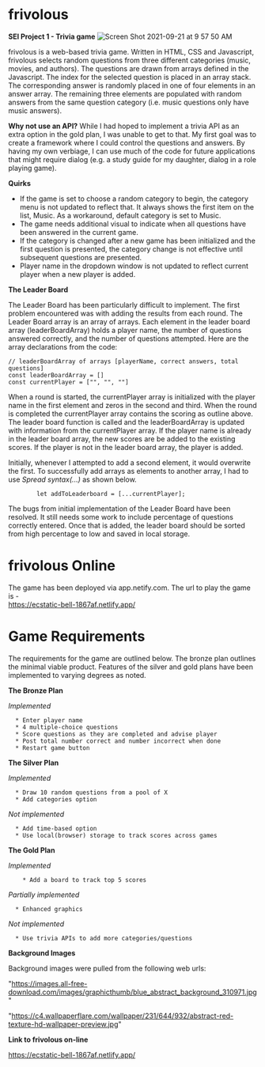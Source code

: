 # frivolous
__SEI Project 1 - Trivia game__
![Screen Shot 2021-09-21 at 9 57 50 AM](https://user-images.githubusercontent.com/8105789/134195932-ca2c7cc2-3180-4fce-b4f0-37bc389d25a1.png)

frivolous is a web-based trivia game.  Written in HTML, CSS and Javascript, frivolous selects random questions from three different categories (music, movies, and authors).  The questions are drawn from arrays defined in the Javascript.  The index for the selected question is placed in an array stack. The corresponding answer is randomly placed in one of four elements in an answer array.  The remaining three elements are populated with random answers from the same question category (i.e. music questions only have music answers).

__Why not use an API?__ While I had hoped to implement a trivia API as an extra option in the gold plan, I was unable to get to that.  My first goal was to create a framework where I could control the questions and answers.  By having my own verbiage, I can use much of the code for future applications that might require dialog (e.g. a study guide for my daughter, dialog in a role playing game).

__Quirks__
* If the game is set to choose a random category to begin, the category menu is not updated to reflect that.  It always shows the first item on the list, Music. As a workaround, default category is set to Music.
* The game needs additional visual to indicate when all questions have been answered in the current game.
* If the category is changed after a new game has been initialized and the first question is presented, the category change is not effective until subsequent questions are presented.
* Player name in the dropdown window is not updated to reflect current player when a new player is added.


__The Leader Board__

The Leader Board has been particularly difficult to implement.  The first problem encountered was with adding the results from each round.  The Leader Board array is an array of arrays.  Each element in the leader board array (leaderBoardArray) holds a player name, the number of questions answered correctly, and the number of questions attempted.  Here are the array declarations from the code:

```
// leaderBoardArray of arrays [playerName, correct answers, total questions]
const leaderBoardArray = []
const currentPlayer = ["", "", ""]
```

When a round is started, the currentPlayer array is initialized with the player name in the first element and zeros in the second and third.  When the round is completed the currentPlayer array contains the scoring as outline above.  The leader board function is called and the leaderBoardArray is updated with information from the currentPlayer array. If the player name is already in the leader board array, the new scores are be added to the existing scores. If the player is not in the leader board array, the player is added. 


Initially, whenever I attempted to add a second element, it would overwrite the first.  To successfully add arrays as elements to another array, I had to use _Spread syntax(...)_ as shown below.

```
        let addToLeaderboard = [...currentPlayer];
```
The bugs from initial implementation of the Leader Board have been resolved.  It still needs some work to include percentage of questions correctly entered.  Once that is added, the leader board should be sorted from high percentage to low and saved in local storage.


# frivolous Online

The game has been deployed via app.netify.com.  The url to play the game is -  
https://ecstatic-bell-1867af.netlify.app/


# Game Requirements

The requirements for the game are outlined below.  The bronze plan outlines the minimal viable product.  Features of the silver and gold plans have been implemented to varying degrees as noted.


__The Bronze Plan__

  _Implemented_
  
      * Enter player name
      * 4 multiple-choice questions
      * Score questions as they are completed and advise player
      * Post total number correct and number incorrect when done
      * Restart game button


__The Silver Plan__

  _Implemented_
  
      * Draw 10 random questions from a pool of X
      * Add categories option

  _Not implemented_ 
  
      * Add time-based option
      * Use local(browser) storage to track scores across games


__The Gold Plan__

 _Implemented_
  
        * Add a board to track top 5 scores
        
 _Partially implemented_
  
      * Enhanced graphics
      
  _Not implemented_
  
      * Use trivia APIs to add more categories/questions


__Background Images__

Background images were pulled from the following web urls:

"https://images.all-free-download.com/images/graphicthumb/blue_abstract_background_310971.jpg"

"https://c4.wallpaperflare.com/wallpaper/231/644/932/abstract-red-texture-hd-wallpaper-preview.jpg"




__Link to frivolous on-line__

https://ecstatic-bell-1867af.netlify.app/

